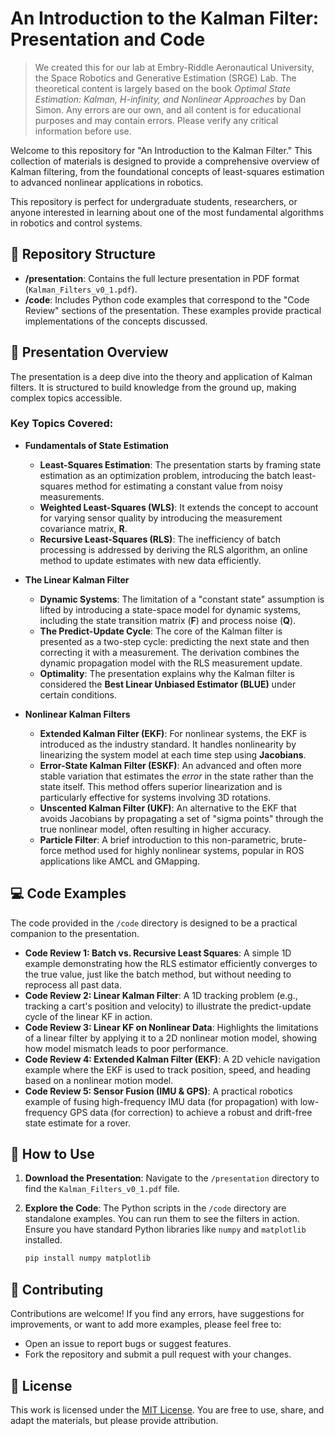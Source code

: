 # An Introduction to the Kalman Filter: Presentation and Code

> We created this for our lab at Embry-Riddle Aeronautical University, the Space Robotics and Generative Estimation (SRGE) Lab. The theoretical content is largely based on the book *Optimal State Estimation: Kalman, H-infinity, and Nonlinear Approaches* by Dan Simon. Any errors are our own, and all content is for educational purposes and may contain errors. Please verify any critical information before use.

Welcome to this repository for "An Introduction to the Kalman Filter." This collection of materials is designed to provide a comprehensive overview of Kalman filtering, from the foundational concepts of least-squares estimation to advanced nonlinear applications in robotics.

This repository is perfect for undergraduate students, researchers, or anyone interested in learning about one of the most fundamental algorithms in robotics and control systems.

## 📁 Repository Structure

* **/presentation**: Contains the full lecture presentation in PDF format (`Kalman_Filters_v0_1.pdf`).
* **/code**: Includes Python code examples that correspond to the "Code Review" sections of the presentation. These examples provide practical implementations of the concepts discussed.

## 📖 Presentation Overview

The presentation is a deep dive into the theory and application of Kalman filters. It is structured to build knowledge from the ground up, making complex topics accessible.

### Key Topics Covered:

* **Fundamentals of State Estimation**
    * **Least-Squares Estimation**: The presentation starts by framing state estimation as an optimization problem, introducing the batch least-squares method for estimating a constant value from noisy measurements.
    * **Weighted Least-Squares (WLS)**: It extends the concept to account for varying sensor quality by introducing the measurement covariance matrix, **R**.
    * **Recursive Least-Squares (RLS)**: The inefficiency of batch processing is addressed by deriving the RLS algorithm, an online method to update estimates with new data efficiently.

* **The Linear Kalman Filter**
    * **Dynamic Systems**: The limitation of a "constant state" assumption is lifted by introducing a state-space model for dynamic systems, including the state transition matrix (**F**) and process noise (**Q**).
    * **The Predict-Update Cycle**: The core of the Kalman filter is presented as a two-step cycle: predicting the next state and then correcting it with a measurement. The derivation combines the dynamic propagation model with the RLS measurement update.
    * **Optimality**: The presentation explains why the Kalman filter is considered the **Best Linear Unbiased Estimator (BLUE)** under certain conditions.

* **Nonlinear Kalman Filters**
    * **Extended Kalman Filter (EKF)**: For nonlinear systems, the EKF is introduced as the industry standard. It handles nonlinearity by linearizing the system model at each time step using **Jacobians**.
    * **Error-State Kalman Filter (ESKF)**: An advanced and often more stable variation that estimates the *error* in the state rather than the state itself. This method offers superior linearization and is particularly effective for systems involving 3D rotations.
    * **Unscented Kalman Filter (UKF)**: An alternative to the EKF that avoids Jacobians by propagating a set of "sigma points" through the true nonlinear model, often resulting in higher accuracy.
    * **Particle Filter**: A brief introduction to this non-parametric, brute-force method used for highly nonlinear systems, popular in ROS applications like AMCL and GMapping.

## 💻 Code Examples

The code provided in the `/code` directory is designed to be a practical companion to the presentation.

* **Code Review 1: Batch vs. Recursive Least Squares**: A simple 1D example demonstrating how the RLS estimator efficiently converges to the true value, just like the batch method, but without needing to reprocess all past data.
* **Code Review 2: Linear Kalman Filter**: A 1D tracking problem (e.g., tracking a cart's position and velocity) to illustrate the predict-update cycle of the linear KF in action.
* **Code Review 3: Linear KF on Nonlinear Data**: Highlights the limitations of a linear filter by applying it to a 2D nonlinear motion model, showing how model mismatch leads to poor performance.
* **Code Review 4: Extended Kalman Filter (EKF)**: A 2D vehicle navigation example where the EKF is used to track position, speed, and heading based on a nonlinear motion model.
* **Code Review 5: Sensor Fusion (IMU & GPS)**: A practical robotics example of fusing high-frequency IMU data (for propagation) with low-frequency GPS data (for correction) to achieve a robust and drift-free state estimate for a rover.

## 🚀 How to Use

1.  **Download the Presentation**: Navigate to the `/presentation` directory to find the `Kalman_Filters_v0_1.pdf` file.
2.  **Explore the Code**: The Python scripts in the `/code` directory are standalone examples. You can run them to see the filters in action. Ensure you have standard Python libraries like `numpy` and `matplotlib` installed.

    ```bash
    pip install numpy matplotlib
    ```

## 🤝 Contributing

Contributions are welcome! If you find any errors, have suggestions for improvements, or want to add more examples, please feel free to:

* Open an issue to report bugs or suggest features.
* Fork the repository and submit a pull request with your changes.

## 📜 License

This work is licensed under the [MIT License](LICENSE). You are free to use, share, and adapt the materials, but please provide attribution.
